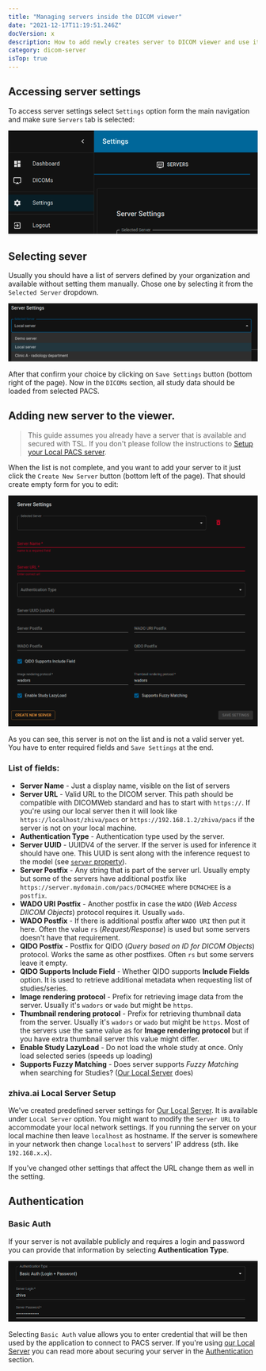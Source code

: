```yaml
---
title: "Managing servers inside the DICOM viewer"
date: "2021-12-17T11:19:51.246Z"
docVersion: x
description: How to add newly creates server to DICOM viewer and use it as a data provider?
category: dicom-server
isTop: true
---
```


## Accessing server settings

To access server settings select `Settings` option form the main navigation and make sure `Servers` tab is selected:

![Server nav link](./server-settings-nav.png)

## Selecting sever

Usually you should have a list of servers defined by your organization and available without setting them manually. Chose one by selecting it from the `Selected Server` dropdown.

![List of servers](./list-of-servers.png)

After that confirm your choice by clicking on `Save Settings` button (bottom right of the page). Now in the `DICOMs` section, all study data should be loaded from selected PACS.

## Adding new server to the viewer.

> This guide assumes you already have a server that is available and secured with TSL. If you don't please follow the instructions to [Setup your Local PACS server](/latest/setting-up-local-pacs).

When the list is not complete, and you want to add your server to it just click the `Create New Server` button (bottom left of the page). That should create empty form for you to edit:

![New server form](./new-server-form.png)

As you can see, this server is not on the list and is not a valid server yet. You have to enter required fields and `Save Settings` at the end.

### List of fields:
- __Server Name__ - Just a display name, visible on the list of servers
- __Server URL__ - Valid URL to the DICOM server. This path should be compatible with DICOMWeb standard and has to start with `https://`. If you're using our local server then it will look like `https://localhost/zhiva/pacs` or `https://192.168.1.2/zhiva/pacs` if the server is not on your local machine.
- __Authentication Type__ - Authentication type used by the server.
- __Server UUID__ - UUIDV4 of the server. If the server is used for inference it should have one. This UUID is sent along with the inference request to the model (see [`server` property](latest/setting-up-model-proxy#requesting-inference-for-given-model)).
- __Server Postfix__ - Any string that is part of the server url. Usually empty but some of the servers have additional postfix like `https://server.mydomain.com/pacs/DCM4CHEE` where `DCM4CHEE` is a `postfix`.
- __WADO URI Postfix__ - Another postfix in case the `WADO` (_Web Access DIICOM Objects_) protocol requires it. Usually `wado`.
- __WADO Postfix__ - If there is additional postfix after `WADO URI` then put it here. Often the value `rs` (_Request/Response_) is used but some servers doesn't have that requirement.
- __QIDO Postfix__ - Postfix for QIDO (_Query based on ID for DICOM Objects_) protocol. Works the same as other postfixes. Often `rs` but some servers leave it empty.
- __QIDO Supports Include Field__ - Whether QIDO supports __Include Fields__ option. It is used to retrieve additional metadata when requesting list of studies/series.
- __Image rendering protocol__ - Prefix for retrieving image data from the server. Usually it's `wadors` or `wado` but might be `https`.
- __Thumbnail rendering protocol__ - Prefix for retrieving thumbnail data from the server. Usually it's `wadors` or `wado` but might be `https`. Most of the servers use the same value as for __Image rendering protocol__ but if you have extra thumbnail server this value might differ.
- __Enable Study LazyLoad__ - Do not load the whole study at once. Only load selected series (speeds up loading)
- __Supports Fuzzy Matching__ - Does server supports _Fuzzy Matching_ when searching for Studies? ([Our Local Server](/latest/setting-up-local-pacs) does)

### zhiva.ai Local Server Setup

We've created predefined server settings for [Our Local Server](/latest/setting-up-local-pacs). It is available under `Local Server` option. You might want to modify the `Server URL` to accommodate your local network settings. If you running the server on your local machine then leave `localhost` as hostname. If the server is somewhere in your network then change `localhost` to servers' IP address (sth. like `192.168.x.x`).

If you've changed other settings that affect the URL change them as well in the setting.

## Authentication

### Basic Auth

If your server is not available publicly and requires a login and password you can provide that information by selecting __Authentication Type__.

![Server auth](./authentication.png)

Selecting `Basic Auth` value allows you to enter credential that will be then used by the application to connect to PACS server. If you're using [our Local Server](/latest/setting-up-local-pacs) you can read more about securing your server in the [Authentication](/latest/setting-up-local-pacs#authentication) section.